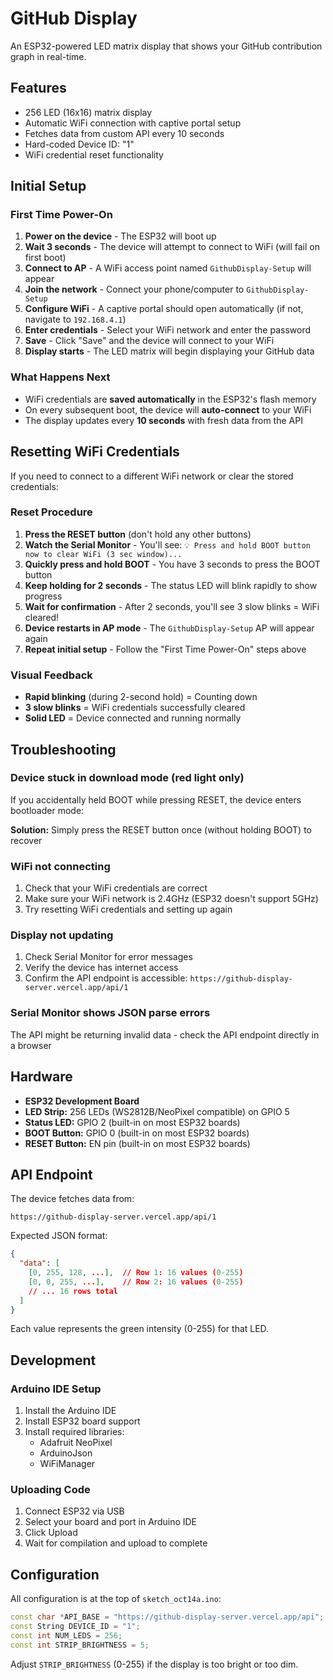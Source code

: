 # GitHub Display

An ESP32-powered LED matrix display that shows your GitHub contribution graph in real-time.

## Features

- 256 LED (16x16) matrix display
- Automatic WiFi connection with captive portal setup
- Fetches data from custom API every 10 seconds
- Hard-coded Device ID: "1"
- WiFi credential reset functionality

## Initial Setup

### First Time Power-On

1. **Power on the device** - The ESP32 will boot up
2. **Wait 3 seconds** - The device will attempt to connect to WiFi (will fail on first boot)
3. **Connect to AP** - A WiFi access point named `GithubDisplay-Setup` will appear
4. **Join the network** - Connect your phone/computer to `GithubDisplay-Setup`
5. **Configure WiFi** - A captive portal should open automatically (if not, navigate to `192.168.4.1`)
6. **Enter credentials** - Select your WiFi network and enter the password
7. **Save** - Click "Save" and the device will connect to your WiFi
8. **Display starts** - The LED matrix will begin displaying your GitHub data

### What Happens Next

- WiFi credentials are **saved automatically** in the ESP32's flash memory
- On every subsequent boot, the device will **auto-connect** to your WiFi
- The display updates every **10 seconds** with fresh data from the API

## Resetting WiFi Credentials

If you need to connect to a different WiFi network or clear the stored credentials:

### Reset Procedure

1. **Press the RESET button** (don't hold any other buttons)
2. **Watch the Serial Monitor** - You'll see: `💡 Press and hold BOOT button now to clear WiFi (3 sec window)...`
3. **Quickly press and hold BOOT** - You have 3 seconds to press the BOOT button
4. **Keep holding for 2 seconds** - The status LED will blink rapidly to show progress
5. **Wait for confirmation** - After 2 seconds, you'll see 3 slow blinks = WiFi cleared!
6. **Device restarts in AP mode** - The `GithubDisplay-Setup` AP will appear again
7. **Repeat initial setup** - Follow the "First Time Power-On" steps above

### Visual Feedback

- **Rapid blinking** (during 2-second hold) = Counting down
- **3 slow blinks** = WiFi credentials successfully cleared
- **Solid LED** = Device connected and running normally

## Troubleshooting

### Device stuck in download mode (red light only)

If you accidentally held BOOT while pressing RESET, the device enters bootloader mode:

**Solution:** Simply press the RESET button once (without holding BOOT) to recover

### WiFi not connecting

1. Check that your WiFi credentials are correct
2. Make sure your WiFi network is 2.4GHz (ESP32 doesn't support 5GHz)
3. Try resetting WiFi credentials and setting up again

### Display not updating

1. Check Serial Monitor for error messages
2. Verify the device has internet access
3. Confirm the API endpoint is accessible: `https://github-display-server.vercel.app/api/1`

### Serial Monitor shows JSON parse errors

The API might be returning invalid data - check the API endpoint directly in a browser

## Hardware

- **ESP32 Development Board**
- **LED Strip:** 256 LEDs (WS2812B/NeoPixel compatible) on GPIO 5
- **Status LED:** GPIO 2 (built-in on most ESP32 boards)
- **BOOT Button:** GPIO 0 (built-in on most ESP32 boards)
- **RESET Button:** EN pin (built-in on most ESP32 boards)

## API Endpoint

The device fetches data from:
```
https://github-display-server.vercel.app/api/1
```

Expected JSON format:
```json
{
  "data": [
    [0, 255, 128, ...],  // Row 1: 16 values (0-255)
    [0, 0, 255, ...],    // Row 2: 16 values (0-255)
    // ... 16 rows total
  ]
}
```

Each value represents the green intensity (0-255) for that LED.

## Development

### Arduino IDE Setup

1. Install the Arduino IDE
2. Install ESP32 board support
3. Install required libraries:
   - Adafruit NeoPixel
   - ArduinoJson
   - WiFiManager

### Uploading Code

1. Connect ESP32 via USB
2. Select your board and port in Arduino IDE
3. Click Upload
4. Wait for compilation and upload to complete

## Configuration

All configuration is at the top of `sketch_oct14a.ino`:

```cpp
const char *API_BASE = "https://github-display-server.vercel.app/api";
const String DEVICE_ID = "1";
const int NUM_LEDS = 256;
const int STRIP_BRIGHTNESS = 5;
```

Adjust `STRIP_BRIGHTNESS` (0-255) if the display is too bright or too dim.

